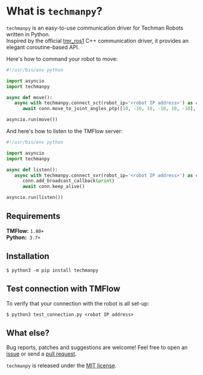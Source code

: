 # What is `techmanpy`?

`techmanpy` is an easy-to-use communication driver for Techman Robots written in Python.  
Inspired by the official [tmr_ros1](https://github.com/TechmanRobotInc/tmr_ros1) C++ communication driver, it provides an elegant coroutine-based API.

Here's how to command your robot to move:
```Python
#!/usr/bin/env python

import asyncio
import techmanpy

async def move():
   async with techmanpy.connect_sct(robot_ip='<robot IP address>') as conn:
      await conn.move_to_joint_angles_ptp([10, -10, 10, -10, 10, -10], 0.10, 200, 0)

asyncio.run(move())
```

And here's how to listen to the TMFlow server:
```Python
#!/usr/bin/env python

import asyncio
import techmanpy

async def listen():
   async with techmanpy.connect_svr(robot_ip='<robot IP address>') as conn:
      conn.add_broadcast_callback(print)
      await conn.keep_alive()

asyncio.run(listen())
```

## Requirements
**TMFlow:** `1.80+`  
**Python:** &nbsp;`3.7+`

## Installation
```Shell
$ python3 -m pip install techmanpy
```

## Test connection with TMFlow
To verify that your connection with the robot is all set-up:
```Shell
$ python3 test_connection.py <robot IP address>
```

## What else?
Bug reports, patches and suggestions are welcome! Feel free to open an [issue](https://github.com/jvdtoorn/techmanpy/issues/new) or send a [pull request](https://github.com/jvdtoorn/techmanpy/pulls).

`techmanpy` is released under the [MIT license](https://github.com/jvdtoorn/techmanpy/blob/master/LICENSE).